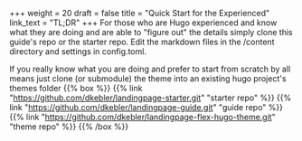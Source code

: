 +++
weight = 20
draft = false
title = "Quick Start for the Experienced"
link_text = "TL;DR"
+++
For those who are Hugo experienced and know what they are doing and are able to "figure out" the details simply clone this guide's repo or the starter repo.  Edit the markdown files in the /content directory and settings in config.toml.

If you really know what you are doing and prefer to start from scratch by all means just clone (or submodule) the theme into an existing hugo project's themes folder
{{% box  %}}
{{% link "https://github.com/dkebler/landingpage-starter.git" "starter repo" %}}
{{% link "https://github.com/dkebler/landingpage-guide.git" "guide repo" %}}
{{% link "https://github.com/dkebler/landingpage-flex-hugo-theme.git" "theme repo" %}}
{{% /box %}}
